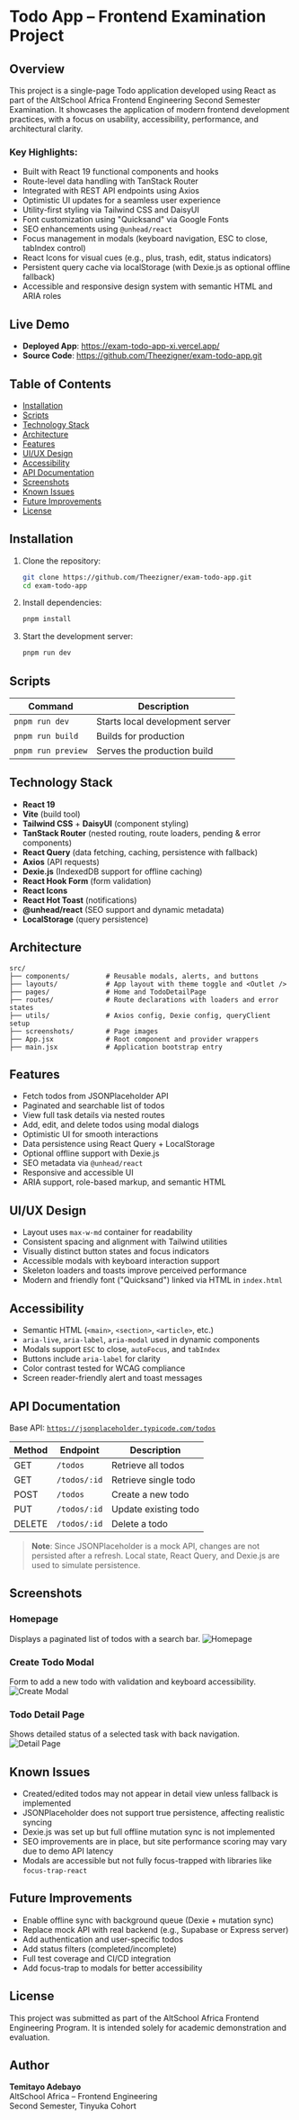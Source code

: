 # Todo App – Frontend Examination Project

## Overview

This project is a single-page Todo application developed using React as part of the AltSchool Africa Frontend Engineering Second Semester Examination. It showcases the application of modern frontend development practices, with a focus on usability, accessibility, performance, and architectural clarity.

### Key Highlights:
- Built with React 19 functional components and hooks
- Route-level data handling with TanStack Router
- Integrated with REST API endpoints using Axios
- Optimistic UI updates for a seamless user experience
- Utility-first styling via Tailwind CSS and DaisyUI
- Font customization using "Quicksand" via Google Fonts
- SEO enhancements using `@unhead/react`
- Focus management in modals (keyboard navigation, ESC to close, tabIndex control)
- React Icons for visual cues (e.g., plus, trash, edit, status indicators)
- Persistent query cache via localStorage (with Dexie.js as optional offline fallback)
- Accessible and responsive design system with semantic HTML and ARIA roles

## Live Demo

- **Deployed App**: https://exam-todo-app-xi.vercel.app/
- **Source Code**: https://github.com/Theezigner/exam-todo-app.git

## Table of Contents

- [Installation](#installation)
- [Scripts](#scripts)
- [Technology Stack](#technology-stack)
- [Architecture](#architecture)
- [Features](#features)
- [UI/UX Design](#uiux-design)
- [Accessibility](#accessibility)
- [API Documentation](#api-documentation)
- [Screenshots](#page-images)
- [Known Issues](#known-issues)
- [Future Improvements](#future-improvements)
- [License](#license)

## Installation

1. Clone the repository:
   ```bash
   git clone https://github.com/Theezigner/exam-todo-app.git
   cd exam-todo-app
   ```

2. Install dependencies:
   ```bash
   pnpm install
   ```

3. Start the development server:
   ```bash
   pnpm run dev
   ```

## Scripts

| Command            | Description                      |
|--------------------|----------------------------------|
| `pnpm run dev`     | Starts local development server  |
| `pnpm run build`   | Builds for production            |
| `pnpm run preview` | Serves the production build      |

## Technology Stack

- **React 19**
- **Vite** (build tool)
- **Tailwind CSS** + **DaisyUI** (component styling)
- **TanStack Router** (nested routing, route loaders, pending & error components)
- **React Query** (data fetching, caching, persistence with fallback)
- **Axios** (API requests)
- **Dexie.js** (IndexedDB support for offline caching)
- **React Hook Form** (form validation)
- **React Icons**
- **React Hot Toast** (notifications)
- **@unhead/react** (SEO support and dynamic metadata)
- **LocalStorage** (query persistence)

## Architecture

```plaintext
src/
├── components/         # Reusable modals, alerts, and buttons
├── layouts/            # App layout with theme toggle and <Outlet />
├── pages/              # Home and TodoDetailPage
├── routes/             # Route declarations with loaders and error states
├── utils/              # Axios config, Dexie config, queryClient setup
├── screenshots/        # Page images 
├── App.jsx             # Root component and provider wrappers
├── main.jsx            # Application bootstrap entry
```

## Features

- Fetch todos from JSONPlaceholder API
- Paginated and searchable list of todos
- View full task details via nested routes
- Add, edit, and delete todos using modal dialogs
- Optimistic UI for smooth interactions
- Data persistence using React Query + LocalStorage
- Optional offline support with Dexie.js
- SEO metadata via `@unhead/react`
- Responsive and accessible UI
- ARIA support, role-based markup, and semantic HTML

## UI/UX Design

- Layout uses `max-w-md` container for readability
- Consistent spacing and alignment with Tailwind utilities
- Visually distinct button states and focus indicators
- Accessible modals with keyboard interaction support
- Skeleton loaders and toasts improve perceived performance
- Modern and friendly font ("Quicksand") linked via HTML in `index.html`

## Accessibility

- Semantic HTML (`<main>`, `<section>`, `<article>`, etc.)
- `aria-live`, `aria-label`, `aria-modal` used in dynamic components
- Modals support `ESC` to close, `autoFocus`, and `tabIndex`
- Buttons include `aria-label` for clarity
- Color contrast tested for WCAG compliance
- Screen reader-friendly alert and toast messages

## API Documentation

Base API: [`https://jsonplaceholder.typicode.com/todos`](https://jsonplaceholder.typicode.com/todos)

| Method | Endpoint       | Description             |
|--------|----------------|-------------------------|
| GET    | `/todos`       | Retrieve all todos      |
| GET    | `/todos/:id`   | Retrieve single todo    |
| POST   | `/todos`       | Create a new todo       |
| PUT    | `/todos/:id`   | Update existing todo    |
| DELETE | `/todos/:id`   | Delete a todo           |

> **Note**: Since JSONPlaceholder is a mock API, changes are not persisted after a refresh. Local state, React Query, and Dexie.js are used to simulate persistence.

## Screenshots

### Homepage
Displays a paginated list of todos with a search bar.
![Homepage](./screenshots/homepage.png)

### Create Todo Modal
Form to add a new todo with validation and keyboard accessibility.
![Create Modal](./screenshots/createTodo.png)

### Todo Detail Page
Shows detailed status of a selected task with back navigation.
![Detail Page](./screenshots/Taskdetails.png)




## Known Issues

- Created/edited todos may not appear in detail view unless fallback is implemented
- JSONPlaceholder does not support true persistence, affecting realistic syncing
- Dexie.js was set up but full offline mutation sync is not implemented
- SEO improvements are in place, but site performance scoring may vary due to demo API latency
- Modals are accessible but not fully focus-trapped with libraries like `focus-trap-react`

## Future Improvements

- Enable offline sync with background queue (Dexie + mutation sync)
- Replace mock API with real backend (e.g., Supabase or Express server)
- Add authentication and user-specific todos
- Add status filters (completed/incomplete)
- Full test coverage and CI/CD integration
- Add focus-trap to modals for better accessibility

## License

This project was submitted as part of the AltSchool Africa Frontend Engineering Program. It is intended solely for academic demonstration and evaluation.

## Author

**Temitayo Adebayo**  
AltSchool Africa – Frontend Engineering  
Second Semester, Tinyuka Cohort
